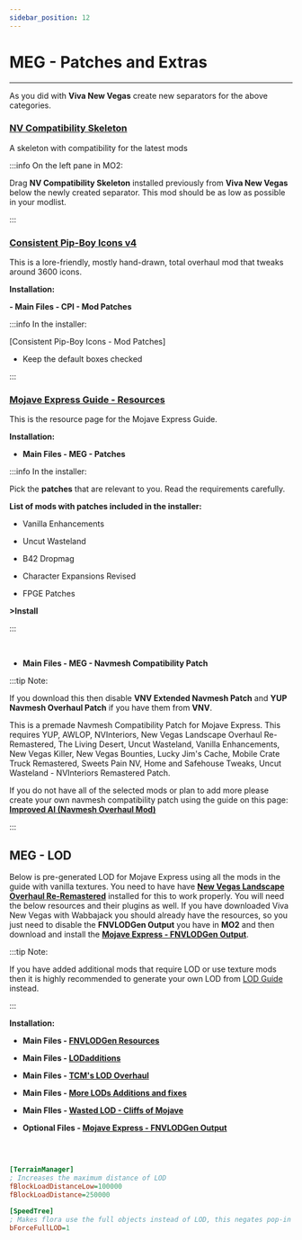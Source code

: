 ```yaml
---
sidebar_position: 12
---
```


# MEG - Patches and Extras

---

As you did with **Viva New Vegas** create new separators for the above categories.

### [NV Compatibility Skeleton](https://www.nexusmods.com/newvegas/mods/68776)

A skeleton with compatibility for the latest mods

:::info On the left pane in MO2:

Drag **NV Compatibility Skeleton** installed previously from **Viva New Vegas** below the newly created separator. This mod should be as low as possible in your modlist.

:::


### [Consistent Pip-Boy Icons v4](https://www.nexusmods.com/newvegas/mods/65046?tab=files)

This is a lore-friendly, mostly hand-drawn, total overhaul mod that tweaks around 3600 icons.

**Installation:**

**- Main Files - CPI - Mod Patches**

:::info In the installer:

[Consistent Pip-Boy Icons - Mod Patches]

- Keep the default boxes checked

:::

### [Mojave Express Guide - Resources](https://www.nexusmods.com/newvegas/mods/80444?tab=files)

This is the resource page for the Mojave Express Guide.

**Installation:**

- **Main Files - MEG - Patches**

:::info In the installer:

Pick the **patches** that are relevant to you. Read the requirements carefully.

**List of mods with patches included in the installer:**

- Vanilla Enhancements

- Uncut Wasteland

- B42 Dropmag

- Character Expansions Revised

- FPGE Patches

**>Install**

:::

<br />

- **Main Files - MEG - Navmesh Compatibility Patch**

:::tip Note:

If you download this then disable **VNV Extended Navmesh Patch** and **YUP Navmesh Overhaul Patch** if you have them from **VNV**.

This is a premade Navmesh Compatibility Patch for Mojave Express. This requires YUP, AWLOP, NVInteriors, New Vegas Landscape Overhaul Re-Remastered, The Living Desert, Uncut Wasteland, Vanilla Enhancements, New Vegas Killer, New Vegas Bounties, Lucky Jim's Cache, Mobile Crate Truck Remastered, Sweets Pain NV, Home and Safehouse Tweaks, Uncut Wasteland - NVInteriors Remastered Patch.

If you do not have all of the selected mods or plan to add more please create your own navmesh compatibility patch using the guide on this page: **[Improved AI (Navmesh Overhaul Mod)](https://www.nexusmods.com/newvegas/mods/81003)**

:::

## MEG - LOD

Below is pre-generated LOD for Mojave Express using all the mods in the guide with vanilla textures. You need to have have **[New Vegas Landscape Overhaul Re-Remastered](https://www.nexusmods.com/newvegas/mods/74218?tab=files)** installed for this to work properly. You will need the below resources and their plugins as well. If you have downloaded Viva New Vegas with Wabbajack you should already have the resources, so you just need to disable the **FNVLODGen Output** you have in **MO2** and then download and install the **[Mojave Express - FNVLODGen Output](https://www.nexusmods.com/newvegas/mods/80444?tab=files)**.

:::tip Note: 

If you have added additional mods that require LOD or use texture mods then it is highly recommended to generate your own LOD from [LOD Guide](https://vivanewvegas.moddinglinked.com/lod.html) instead.

:::

**Installation:**

- **Main Files - [FNVLODGen Resources](https://www.nexusmods.com/newvegas/mods/58562?tab=files)**

- **Main Files - [LODadditions](https://www.nexusmods.com/newvegas/mods/61206?tab=files)**

- **Main Files - [TCM's LOD Overhaul](https://www.nexusmods.com/newvegas/mods/70155?tab=files)**
 
- **Main Files - [More LODs Additions and fixes](https://www.nexusmods.com/newvegas/mods/81751?tab=files)**

- **Main FIles - [Wasted LOD - Cliffs of Mojave](https://www.nexusmods.com/newvegas/mods/83316?tab=files)**

- **Optional Files - [Mojave Express - FNVLODGen Output](https://www.nexusmods.com/newvegas/mods/80444?tab=files)**

<br />

```ini title="To increase LOD Draw Distance add these settings to falloutcustom.ini:"

[TerrainManager]
; Increases the maximum distance of LOD  
fBlockLoadDistanceLow=100000  
fBlockLoadDistance=250000  

[SpeedTree]
; Makes flora use the full objects instead of LOD, this negates pop-in  
bForceFullLOD=1  

```

